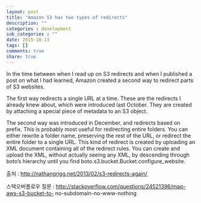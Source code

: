 ```yaml
---
layout: post
title: "Amazon S3 has two types of redirects"
description: ""
categories : development
sub_categories : ""
date: 2015-10-13
tags: []
comments: true
share: true
---
```


In the time between when I read up on S3 redirects and when I published a post
on what I had learned, Amazon created a second way to redirect parts of S3
websites.

  

The first way redirects a single URL at a time. These are the redirects I
already knew about, which were introduced last October. They are created by
attaching a special piece of metadata to an S3 object.

  

The second way was introduced in December, and redirects based on prefix. This
is probably most useful for redirecting entire folders. You can either rewrite
a folder name, preserving the rest of the URL, or redirect the entire folder
to a single URL. This kind of redirect is created by uploading an XML document
containing all of the redirect rules. You can create and upload the XML,
without actually seeing any XML, by descending through boto’s hierarchy until
you find boto.s3.bucket.Bucket.configure_website.

  

출처 : http://nathangrigg.net/2013/02/s3-redirects-again/

  

스택오버플로우 질문 : http://stackoverflow.com/questions/24521396/map-aws-s3-bucket-to-
no-subdomain-no-www-nothing

